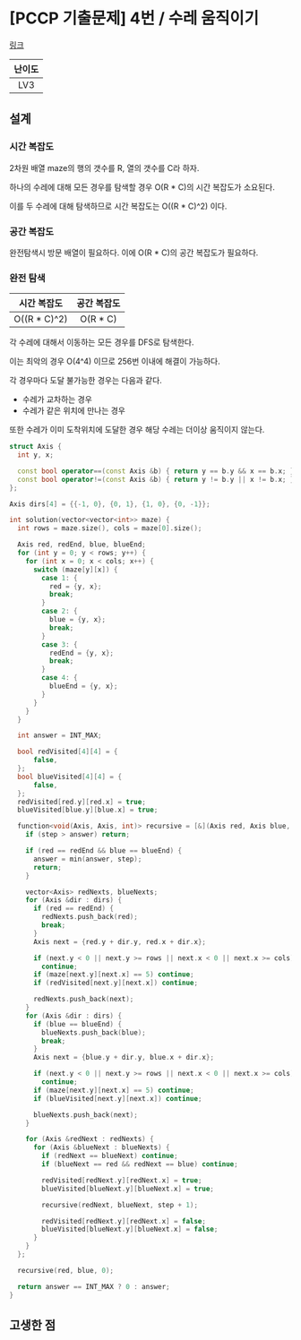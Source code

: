 # [PCCP 기출문제] 4번 / 수레 움직이기

[링크](https://school.programmers.co.kr/learn/courses/30/lessons/250134)

| 난이도 |
| :----: |
|  LV3   |

## 설계

### 시간 복잡도

2차원 배열 maze의 행의 갯수를 R, 열의 갯수를 C라 하자.

하나의 수레에 대해 모든 경우를 탐색할 경우 O(R \* C)의 시간 복잡도가 소요된다.

이를 두 수레에 대해 탐색하므로 시간 복잡도는 O((R \* C)^2) 이다.

### 공간 복잡도

완전탐색시 방문 배열이 필요하다. 이에 O(R \* C)의 공간 복잡도가 필요하다.

### 완전 탐색

|  시간 복잡도  | 공간 복잡도 |
| :-----------: | :---------: |
| O((R \* C)^2) |  O(R \* C)  |

각 수레에 대해서 이동하는 모든 경우를 DFS로 탐색한다.

이는 최악의 경우 O(4^4) 이므로 256번 이내에 해결이 가능하다.

각 경우마다 도달 불가능한 경우는 다음과 같다.

- 수레가 교차하는 경우
- 수레가 같은 위치에 만나는 경우

또한 수레가 이미 도착위치에 도달한 경우 해당 수레는 더이상 움직이지 않는다.

```cpp
struct Axis {
  int y, x;

  const bool operator==(const Axis &b) { return y == b.y && x == b.x; }
  const bool operator!=(const Axis &b) { return y != b.y || x != b.x; }
};

Axis dirs[4] = {{-1, 0}, {0, 1}, {1, 0}, {0, -1}};

int solution(vector<vector<int>> maze) {
  int rows = maze.size(), cols = maze[0].size();

  Axis red, redEnd, blue, blueEnd;
  for (int y = 0; y < rows; y++) {
    for (int x = 0; x < cols; x++) {
      switch (maze[y][x]) {
        case 1: {
          red = {y, x};
          break;
        }
        case 2: {
          blue = {y, x};
          break;
        }
        case 3: {
          redEnd = {y, x};
          break;
        }
        case 4: {
          blueEnd = {y, x};
        }
      }
    }
  }

  int answer = INT_MAX;

  bool redVisited[4][4] = {
      false,
  };
  bool blueVisited[4][4] = {
      false,
  };
  redVisited[red.y][red.x] = true;
  blueVisited[blue.y][blue.x] = true;

  function<void(Axis, Axis, int)> recursive = [&](Axis red, Axis blue, int step) {
    if (step > answer) return;

    if (red == redEnd && blue == blueEnd) {
      answer = min(answer, step);
      return;
    }

    vector<Axis> redNexts, blueNexts;
    for (Axis &dir : dirs) {
      if (red == redEnd) {
        redNexts.push_back(red);
        break;
      }
      Axis next = {red.y + dir.y, red.x + dir.x};

      if (next.y < 0 || next.y >= rows || next.x < 0 || next.x >= cols)
        continue;
      if (maze[next.y][next.x] == 5) continue;
      if (redVisited[next.y][next.x]) continue;

      redNexts.push_back(next);
    }
    for (Axis &dir : dirs) {
      if (blue == blueEnd) {
        blueNexts.push_back(blue);
        break;
      }
      Axis next = {blue.y + dir.y, blue.x + dir.x};

      if (next.y < 0 || next.y >= rows || next.x < 0 || next.x >= cols)
        continue;
      if (maze[next.y][next.x] == 5) continue;
      if (blueVisited[next.y][next.x]) continue;

      blueNexts.push_back(next);
    }

    for (Axis &redNext : redNexts) {
      for (Axis &blueNext : blueNexts) {
        if (redNext == blueNext) continue;
        if (blueNext == red && redNext == blue) continue;

        redVisited[redNext.y][redNext.x] = true;
        blueVisited[blueNext.y][blueNext.x] = true;

        recursive(redNext, blueNext, step + 1);

        redVisited[redNext.y][redNext.x] = false;
        blueVisited[blueNext.y][blueNext.x] = false;
      }
    }
  };

  recursive(red, blue, 0);

  return answer == INT_MAX ? 0 : answer;
}
```

## 고생한 점
